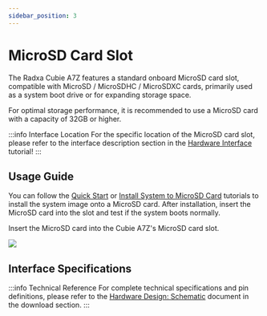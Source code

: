 ```yaml
---
sidebar_position: 3
---
```


# MicroSD Card Slot

The Radxa Cubie A7Z features a standard onboard MicroSD card slot, compatible with MicroSD / MicroSDHC / MicroSDXC cards, primarily used as a system boot drive or for expanding storage space.

For optimal storage performance, it is recommended to use a MicroSD card with a capacity of 32GB or higher.

:::info Interface Location
For the specific location of the MicroSD card slot, please refer to the interface description section in the [Hardware Interface](./hardware-info) tutorial!
:::

## Usage Guide

You can follow the [Quick Start](../getting-started/quickly_start) or [Install System to MicroSD Card](../getting-started/install-system/microsd) tutorials to install the system image onto a MicroSD card. After installation, insert the MicroSD card into the slot and test if the system boots normally.

<Tabs queryString="boot_system">

<TabItem value="MicroSD Card">

Insert the MicroSD card into the Cubie A7Z's MicroSD card slot.

<div style={{textAlign: 'center'}}>
  <img src="/en/img/cubie/a7z/a7z-microsd-boot.webp" style={{width: '100%', maxWidth: '1200px'}} />
</div>
</TabItem>

</Tabs>

## Interface Specifications

:::info Technical Reference
For complete technical specifications and pin definitions, please refer to the [Hardware Design: Schematic](../download) document in the download section.
:::

